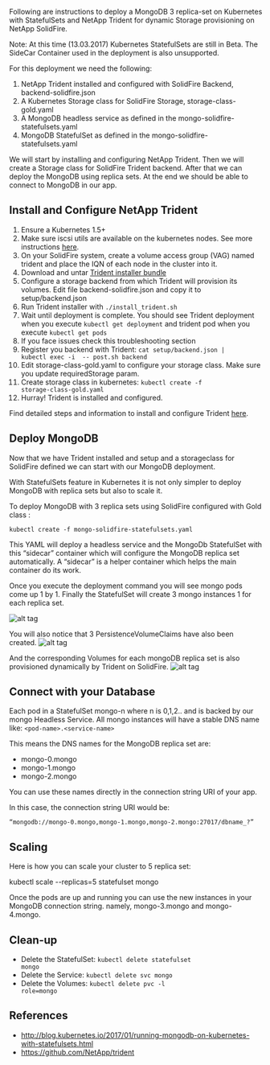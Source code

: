 
Following are instructions to deploy a MongoDB 3 replica-set on Kubernetes with StatefulSets and NetApp Trident for dynamic Storage provisioning on NetApp SolidFire.

Note: At this time (13.03.2017) Kubernetes StatefulSets are still in Beta. The SideCar Container used in the deployment is also unsupported.

For this deployment we need the following:
1. NetApp Trident installed and configured with SolidFire Backend, backend-solidfire.json
2. A Kubernetes Storage class for SolidFire Storage, storage-class-gold.yaml
3. A MongoDB headless service as defined in the mongo-solidfire-statefulsets.yaml
4. MongoDB StatefulSet as defined in the mongo-solidfire-statefulsets.yaml


We will start by installing and configuring NetApp Trident. Then we will create a Storage class for SolidFire Trident backend.
After that we can deploy the MongoDB using replica sets. At the end we should be able to connect to MongoDB in our app.

## Install and Configure NetApp Trident

1. Ensure a Kubernetes 1.5+
2. Make sure iscsi utils are available on the kubernetes nodes. See more instructions [here](https://github.com/NetApp/netappdvp#configuring-your-docker-host-for-nfs-or-iscsi).
3. On your SolidFire system, create a volume access group (VAG) named trident and place the IQN of each node in the cluster into it.
4. Download and untar [Trident installer bundle](https://github.com/NetApp/trident/releases/download/v1.0/trident-installer-1.0.tar.gz)
4. Configure a storage backend from which Trident will provision its volumes. Edit file backend-solidfire.json and copy it to setup/backend.json
5. Run Trident installer with <code>./install_trident.sh</code>
6. Wait until deployment is complete. You should see Trident deployment when you execute <code>kubectl get deployment</code> and trident pod when you execute <code>kubectl get pods</code>
7. If you face issues check this troubleshooting section
8. Register you backend with Trident: <code>cat setup/backend.json | kubectl exec -i <trident-pod-name> -- post.sh backend</code>
9. Edit storage-class-gold.yaml to configure your storage class. Make sure you update requiredStorage param.
10. Create storage class in kubernetes: <code>kubectl create -f storage-class-gold.yaml</code>
11. Hurray! Trident is installed and configured.

Find detailed steps and information to install and configure Trident [here](https://github.com/NetApp/trident).

## Deploy MongoDB

Now that we have Trident installed and setup and a storageclass for SolidFire defined we can start with our MongoDB deployment.

With StatefulSets feature in Kubernetes it is not only simpler to deploy MongoDB with replica sets but also to scale it.

To deploy MongoDB with 3 replica sets using SolidFire configured with Gold class :

<code>kubectl create -f mongo-solidfire-statefulsets.yaml</code>

This YAML will deploy a headless service and the MongoDb StatefulSet with  this “sidecar” container which will configure the MongoDB replica set automatically. A “sidecar” is a helper container which helps the main container do its work.

Once you execute the deployment command you will see mongo pods come up 1 by 1. Finally the StatefulSet will create 3 mongo instances 1 for each replica set.

![alt tag](https://raw.githubusercontent.com/kapilarora/images/master/mongo-stateful-pods.png)

You will also notice that 3 PersistenceVolumeClaims have also been created.
![alt tag](https://raw.githubusercontent.com/kapilarora/images/master/mongo-stateful-pvc.png)

And the corresponding Volumes for each mongoDB replica set is also provisioned dynamically by Trident on SolidFire.
![alt tag](https://raw.githubusercontent.com/kapilarora/images/master/mongo-stateful-pv.png)

## Connect with your Database

Each pod in a StatefulSet mongo-n where n is 0,1,2.. and is backed by our mongo Headless Service.
All mongo instances will have a stable DNS name like: <code>&lt;pod-name&gt;.&lt;service-name&gt;</code>

This means the DNS names for the MongoDB replica set are:

* mongo-0.mongo
* mongo-1.mongo
* mongo-2.mongo

You can use these names directly in the connection string URI of your app.

In this case, the connection string URI would be:

<code>“mongodb://mongo-0.mongo,mongo-1.mongo,mongo-2.mongo:27017/dbname_?”</code>

## Scaling 

Here is how you can scale your cluster to 5 replica set:

kubectl scale --replicas=5 statefulset mongo

Once the pods are up and running you can use the new instances in your MongoDB connection string. namely, mongo-3.mongo and mongo-4.mongo.

## Clean-up

* Delete the StatefulSet:
<code>kubectl delete statefulset mongo</code>
* Delete the Service:
<code>kubectl delete svc mongo</code>
* Delete the Volumes:
<code>kubectl delete pvc -l role=mongo</code>


## References
* http://blog.kubernetes.io/2017/01/running-mongodb-on-kubernetes-with-statefulsets.html
* https://github.com/NetApp/trident

